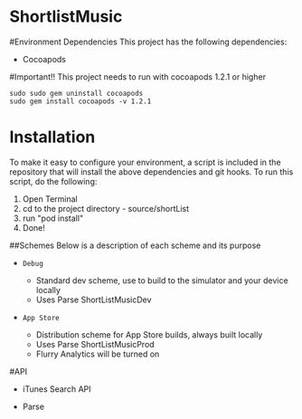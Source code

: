 # ShortlistMusic

#Environment Dependencies
This project has the following dependencies:
- Cocoapods

#Important!!
This project needs to run with cocoapods 1.2.1 or higher
```
sudo sudo gem uninstall cocoapods
sudo gem install cocoapods -v 1.2.1
```

# Installation
To make it easy to configure your environment, a script is included in the repository that will install the above dependencies and git hooks. To run this script, do the following:  

1. Open Terminal  
2. cd to the project directory - source/shortList 
3. run "pod install" 
5. Done!  

##Schemes
Below is a description of each scheme and its purpose

- `Debug`
    - Standard dev scheme, use to build to the simulator and your device locally
    - Uses Parse ShortListMusicDev

- `App Store`
    - Distribution scheme for App Store builds, always built locally
    - Uses Parse ShortListMusicProd
    - Flurry Analytics will be turned on

#API
- iTunes Search API

- Parse

